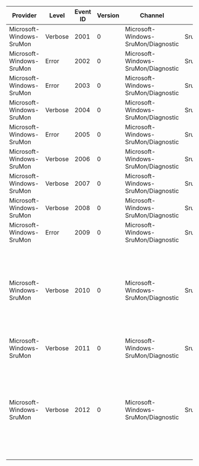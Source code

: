 Provider                  |  Level    |  Event ID  |  Version  |  Channel                              |  Task                           |  Opcode  |  Keyword                                                                         |  Message
--------------------------|-----------|------------|-----------|---------------------------------------|---------------------------------|----------|----------------------------------------------------------------------------------|--------------------------------------------------------------------------------------------------------------------------------------------------------------------------------------------------
Microsoft-Windows-SruMon  |  Verbose  |  2001      |  0        |  Microsoft-Windows-SruMon/Diagnostic  |  SruMonDebugTrace               |          |  SruMonDebugTrace                                                                |  {_DebugString}
Microsoft-Windows-SruMon  |  Error    |  2002      |  0        |  Microsoft-Windows-SruMon/Diagnostic  |  SruMonDebugTrace               |          |  SruMonDebugTrace SruMonDebugSequenceTrace                                       |  {_FunctionName} Failed with {_Status}
Microsoft-Windows-SruMon  |  Error    |  2003      |  0        |  Microsoft-Windows-SruMon/Diagnostic  |  SruMonDebugTrace               |          |  SruMonDebugTrace SruMonDebugSequenceTrace                                       |  {_FunctionName} Failed with {_HR}
Microsoft-Windows-SruMon  |  Verbose  |  2004      |  0        |  Microsoft-Windows-SruMon/Diagnostic  |  SruMonDebugTrace               |          |  SruMonDebugTrace                                                                |  Accessing database table {_TableName}
Microsoft-Windows-SruMon  |  Error    |  2005      |  0        |  Microsoft-Windows-SruMon/Diagnostic  |  SruMonDebugTrace               |          |  SruMonDebugTrace SruMonDebugSequenceTrace                                       |  {_FunctionName} Failed with {_HR}
Microsoft-Windows-SruMon  |  Verbose  |  2006      |  0        |  Microsoft-Windows-SruMon/Diagnostic  |  SruMonDebugSequenceTrace       |          |  SruMonDebugSequenceTrace SruMonDebugSequenceErrorTrace                          |  Called at {_FunctionName}
Microsoft-Windows-SruMon  |  Verbose  |  2007      |  0        |  Microsoft-Windows-SruMon/Diagnostic  |  SruMonDebugSequenceTrace       |          |  SruMonDebugSequenceTrace SruMonDebugSequenceErrorTrace                          |  Called at {_FunctionName}
Microsoft-Windows-SruMon  |  Verbose  |  2008      |  0        |  Microsoft-Windows-SruMon/Diagnostic  |  SruMonDebugSequenceTrace       |          |  SruMonDebugSequenceTrace SruMonDebugSequenceErrorTrace                          |  {_Status}
Microsoft-Windows-SruMon  |  Error    |  2009      |  0        |  Microsoft-Windows-SruMon/Diagnostic  |  SruMonDebugSequenceErrorTrace  |          |  SruMonDebugSequenceErrorTrace SruMonDebugServiceTrace SruMonNWAggregationTrace  |  {_Reset}
Microsoft-Windows-SruMon  |  Verbose  |  2010      |  0        |  Microsoft-Windows-SruMon/Diagnostic  |  SruMonNWAggregationTrace       |          |  SruMonNWAggregationTrace                                                        |  Called at {_FunctionName} for Application {_ApplicationName} over InterfaceLuid {_InterfaceLuid} whose cost is {_Costed} with {_BytesSent} bytes sent and {_BytesReceived} bytes received
Microsoft-Windows-SruMon  |  Verbose  |  2011      |  0        |  Microsoft-Windows-SruMon/Diagnostic  |  SruMonNWAggregationTrace       |          |  SruMonNWAggregationTrace                                                        |  Called at {_FunctionName}
Microsoft-Windows-SruMon  |  Verbose  |  2012      |  0        |  Microsoft-Windows-SruMon/Diagnostic  |  SruMonNWAggregationTrace       |          |  SruMonNWAggregationTrace                                                        |  InterfaceGUID {_InterfaceGuid}, InterfaceLuid {_InterfaceLuid}, App {_Application}, ProfileId {_ProfileId}, ProfileFlags {_ProfileFlags}, BytesSent {_BytesSent}, BytesReceived {_BytesReceived}